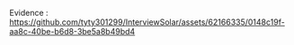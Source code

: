 Evidence :
https://github.com/tyty301299/InterviewSolar/assets/62166335/0148c19f-aa8c-40be-b6d8-3be5a8b49bd4

